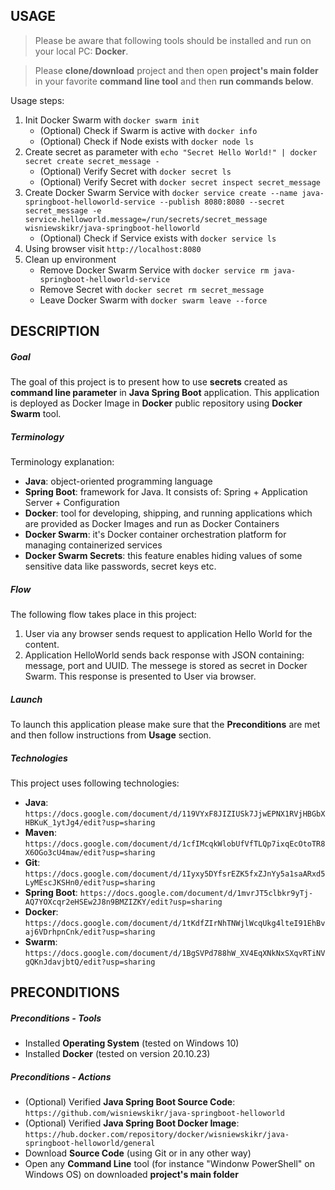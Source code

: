 USAGE
-----

> Please be aware that following tools should be installed and run on your local PC: **Docker**. 

> Please **clone/download** project and then open **project's main folder** in your favorite **command line tool** and then **run commands below**. 

Usage steps:
1. Init Docker Swarm with `docker swarm init`
     * (Optional) Check if Swarm is active with `docker info`
     * (Optional) Check if Node exists with `docker node ls`
1. Create secret as parameter with `echo "Secret Hello World!" | docker secret create secret_message -`
     * (Optional) Verify Secret with `docker secret ls`
     * (Optional) Verify Secret with `docker secret inspect secret_message`
1. Create Docker Swarm Service with `docker service create --name java-springboot-helloworld-service --publish 8080:8080 --secret secret_message -e service.helloworld.message=/run/secrets/secret_message wisniewskikr/java-springboot-helloworld`
     * (Optional) Check if Service exists with `docker service ls`
1. Using browser visit `http://localhost:8080`
1. Clean up environment 
     * Remove Docker Swarm Service with `docker service rm java-springboot-helloworld-service`
     * Remove Secret with `docker secret rm secret_message`
     * Leave Docker Swarm with `docker swarm leave --force`


DESCRIPTION
-----------

##### Goal
The goal of this project is to present how to use **secrets** created as **command line parameter** in **Java Spring Boot** application. This application is deployed as Docker Image in **Docker** public repository using **Docker Swarm** tool.

##### Terminology
Terminology explanation:
* **Java**: object-oriented programming language
* **Spring Boot**: framework for Java. It consists of: Spring + Application Server + Configuration
* **Docker**: tool for developing, shipping, and running applications which are provided as Docker Images and run as Docker Containers
* **Docker Swarm**: it's Docker container orchestration platform for managing containerized services
* **Docker Swarm Secrets**: this feature enables hiding values of some sensitive data like passwords, secret keys etc.

##### Flow
The following flow takes place in this project:
1. User via any browser sends request to application Hello World for the content.
1. Application HelloWorld sends back response with JSON containing: message, port and UUID. The messege is stored as secret in Docker Swarm. This response is presented to User via browser.

##### Launch
To launch this application please make sure that the **Preconditions** are met and then follow instructions from **Usage** section.

##### Technologies
This project uses following technologies:
* **Java**: `https://docs.google.com/document/d/119VYxF8JIZIUSk7JjwEPNX1RVjHBGbXHBKuK_1ytJg4/edit?usp=sharing`
* **Maven**: `https://docs.google.com/document/d/1cfIMcqkWlobUfVfTLQp7ixqEcOtoTR8X6OGo3cU4maw/edit?usp=sharing`
* **Git**: `https://docs.google.com/document/d/1Iyxy5DYfsrEZK5fxZJnYy5a1saARxd5LyMEscJKSHn0/edit?usp=sharing`
* **Spring Boot**: `https://docs.google.com/document/d/1mvrJT5clbkr9yTj-AQ7YOXcqr2eHSEw2J8n9BMZIZKY/edit?usp=sharing`
* **Docker**: `https://docs.google.com/document/d/1tKdfZIrNhTNWjlWcqUkg4lteI91EhBvaj6VDrhpnCnk/edit?usp=sharing`
* **Swarm**: `https://docs.google.com/document/d/1BgSVPd788hW_XV4EqXNkNxSXqvRTiNVgQKnJdavjbtQ/edit?usp=sharing`


PRECONDITIONS
-------------

##### Preconditions - Tools
* Installed **Operating System** (tested on Windows 10)
* Installed **Docker** (tested on version 20.10.23)

##### Preconditions - Actions
* (Optional) Verified **Java Spring Boot Source Code**: `https://github.com/wisniewskikr/java-springboot-helloworld`
* (Optional) Verified **Java Spring Boot Docker Image**: `https://hub.docker.com/repository/docker/wisniewskikr/java-springboot-helloworld/general`
* Download **Source Code** (using Git or in any other way) 
* Open any **Command Line** tool (for instance "Windonw PowerShell" on Windows OS) on downloaded **project's main folder**